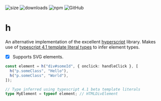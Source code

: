 ![size](https://img.shields.io/bundlephobia/minzip/@sebastbake/h)
![downloads](https://img.shields.io/npm/dw/@sebastbake/h)
![npm](https://img.shields.io/npm/v/@sebastbake/h)
![GitHub](https://img.shields.io/github/license/sebastbake/h)

# h

An alternative implementation of the excellent [hyperscript](https://github.com/hyperhype/hyperscript) library. Makes use of [typescript 4.1
template literal types](https://devblogs.microsoft.com/typescript/announcing-typescript-4-1-beta/#template-literal-types) to infer element types.

- [x] Supports SVG elements.

```ts
const element = h("div#someId", { onclick: handleClick }, [
  h("p.someClass", "Hello"),
  h("p.someClass", "World"),
]);

// Type inferred using typescript 4.1 beta template literals
type MyElement = typeof element; // HTMLDivElement
```
